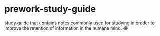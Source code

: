 # prework-study-guide
study guide that contains notes commonly used for studying in oreder to improve the retention of information in the humane mind. 😂
